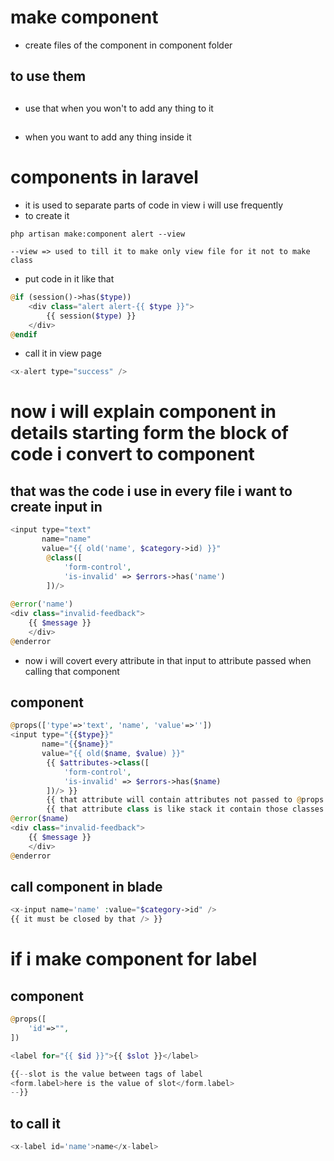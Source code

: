# make component
- create files of the component in component folder 
## to use them
##  <component-name /> 
- use that when you won't to add any  thing to it 
## <component-name></component-name>
- when you want to add any thing inside it

# components in laravel
- it is used to separate parts of code in view i will use frequently
- to create it 

```
php artisan make:component alert --view

--view => used to till it to make only view file for it not to make class
```

- put code in it like that 

```php
@if (session()->has($type))
    <div class="alert alert-{{ $type }}">
        {{ session($type) }}
    </div>
@endif
```
- call it in view page 

```php
<x-alert type="success" />
```

# now i will explain component in details starting form the block of code i convert to component 
## that was the code i use in every file i want to create input in
```php
<input type="text"
       name="name"
       value="{{ old('name', $category->id) }}"
        @class([
            'form-control',
            'is-invalid' => $errors->has('name')
        ])/>
        
@error('name')
<div class="invalid-feedback">
    {{ $message }}
    </div>
@enderror
```
- now i will covert every attribute in that input to attribute passed when calling that component
## component
```php
@props(['type'=>'text', 'name', 'value'=>''])
<input type="{{$type}}"
       name="{{$name}}"
       value="{{ old($name, $value) }}"
        {{ $attributes->class([
            'form-control',
            'is-invalid' => $errors->has($name)
        ])/> }}
        {{ that attribute will contain attributes not passed to @props }}
        {{ that attribute class is like stack it contain those classes as intial values if i add any class while defining component there will be added, too }}
@error($name)
<div class="invalid-feedback">
    {{ $message }}
    </div>
@enderror
```
## call component in blade
```php
<x-input name='name' :value="$category->id" />
{{ it must be closed by that /> }}
```
# if i make component for label
## component
```php
@props([
    'id'=>"",
])

<label for="{{ $id }}">{{ $slot }}</label>

{{--slot is the value between tags of label
<form.label>here is the value of slot</form.label>
--}}
```
## to call it
```php
<x-label id='name'>name</x-label>
```